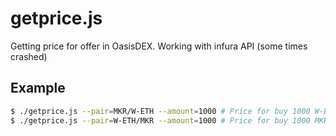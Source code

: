# getprice.js
Getting price for offer in OasisDEX. Working with infura API (some times crashed)

## Example

```bash
$ ./getprice.js --pair=MKR/W-ETH --amount=1000 # Price for buy 1000 W-ETH for MKR
$ ./getprice.js --pair=W-ETH/MKR --amount=1000 # Price for buy 1000 MKR for W-ETH
```

